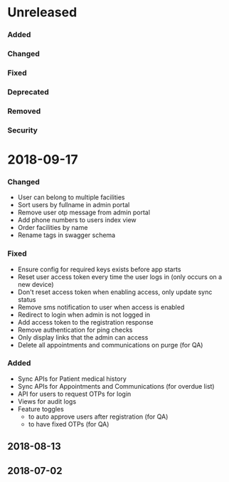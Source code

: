 # Unreleased
### Added 
### Changed
### Fixed
### Deprecated 
### Removed 
### Security 

# 2018-09-17

### Changed 

- User can belong to multiple facilities
- Sort users by fullname in admin portal
- Remove user otp message from admin portal
- Add phone numbers to users index view   
- Order facilities by name
- Rename tags in swagger schema

### Fixed

- Ensure config for required keys exists before app starts
- Reset user access token every time the user logs in (only occurs on a new device)
- Don't reset access token when enabling access, only update sync status
- Remove sms notification to user when access is enabled
- Redirect to login when admin is not logged in
- Add access token to the registration response
- Remove authentication for ping checks
- Only display links that the admin can access
- Delete all appointments and communications on purge (for QA)

### Added 
 
- Sync APIs for Patient medical history
- Sync APIs for Appointments and Communications (for overdue list)
- API for users to request OTPs for login  
- Views for audit logs
- Feature toggles
   - to auto approve users after registration (for QA)
   - to have fixed OTPs (for QA)

## 2018-08-13
## 2018-07-02